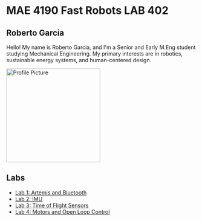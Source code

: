 # MAE 4190 Fast Robots LAB 402

## Roberto Garcia

Hello! My name is Roberto Garcia, and I'm a Senior and Early M.Eng student studying Mechanical Engineering. My primary interests are in robotics, sustainable energy systems, and human-centered design. 

<img width="248" alt="Profile Picture" src="IMG_3643.JPG">

## Labs

- [Lab 1: Artemis and Bluetooth](/Lab1)
- [Lab 2: IMU](/Lab2)
- [Lab 3: Time of Flight Sensors](/Lab3)
- [Lab 4: Motors and Open Loop Control](/Lab4)
